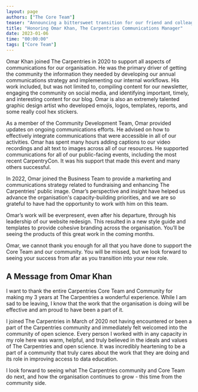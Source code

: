 ```yaml
---
layout: page
authors: ["The Core Team"]
teaser: "Announcing a bittersweet transition for our friend and colleague"
title: "Honoring Omar Khan, The Carpentries Communications Manager"
date: 2023-01-06
time: "00:00:00"
tags: ["Core Team"]
---
```


Omar Khan joined The Carpentries in 2020 to support all aspects of communications for our organisation. He was the primary driver of getting the community 
the information they needed by developing our annual communications strategy and implementing our internal workflows. His work included, but was not 
limited to, compiling content for our newsletter, engaging the community on social media, and identifying important, timely, and interesting content for 
our blog. Omar is also an extremely talented graphic design artist who developed emojis, logos, templates, reports, and some really cool hex stickers. 

As a member of the Community Development Team, Omar provided updates on ongoing communications efforts. He advised on how to effectively integrate 
communications that were accessible in all of our activities. Omar has spent many hours adding captions to our video recordings and alt text to images 
across all of our resources. He supported communications for all of our public-facing events, including the most recent CarpentryCon. It was his support 
that made this event and many others successful.

In 2022, Omar joined the Business Team to provide a marketing and communications strategy related to fundraising and enhancing The Carpentries’ public 
image. Omar’s perspective and insight have helped us advance the organisation's capacity-building priorities, and we are so grateful to have had the 
opportunity to work with him on this team.

Omar’s work will be everpresent, even after his departure, through his leadership of our website redesign. This resulted in a new style guide and 
templates to provide cohesive branding across the organisation. You’ll be seeing the products of this great work in the coming months. 

Omar, we cannot thank you enough for all that you have done to support the Core Team and our community. You will be missed, but we look forward to seeing 
your success from afar as you transition into your new role.   

## A Message from Omar Khan

I want to thank the entire Carpentries Core Team and Community for making my 3 years at The Carpentries a wonderful experience. While I am sad to be 
leaving, I know that the work that the organisation is doing will be effective and am proud to have been a part of it.

I joined The Carpentries in March of 2020 not having encountered or been a part of the Carpentries community and immediately felt welcomed into the 
community of open science. Every person I worked with in any capacity in my role here was warm, helpful, and truly believed in the ideals and values of 
The Carpentries and open science. It was incredibly heartening to be a part of a community that truly cares about the work that they are doing and its 
role in improving access to data education.

I look forward to seeing what The Carpentries community and Core Team do next, and how the organisation continues to grow - this time from the community 
side.

